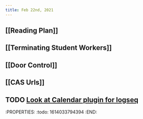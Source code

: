 ```yaml
---
title: Feb 22nd, 2021
---
```


## [[Reading Plan]]
## [[Terminating Student Workers]]
## [[Door Control]]
## [[CAS Urls]]
## TODO [Look at Calendar plugin for logseq](https://discord.com/channels/725182569297215569/756886540038438992/811391988665942056)
:PROPERTIES:
:todo: 1614033794394
:END:
